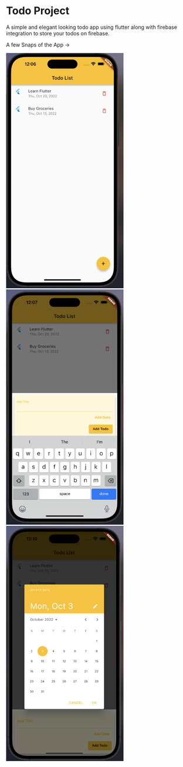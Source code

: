 
# Todo Project 

A simple and elegant looking todo app using flutter along with firebase integration to store your todos on firebase.

A few Snaps of the App ->

<img src="https://github.com/GeekyPS/Todo_project/blob/master/snaps/i1.png" alt="Girl in a jacket" width="320" height="640"><img src="https://github.com/GeekyPS/Todo_project/blob/master/snaps/i2.png" alt="Girl in a jacket" width="320" height="640"><img src="https://github.com/GeekyPS/Todo_project/blob/master/snaps/i3.png" alt="Girl in a jacket" width="320" height="640">

